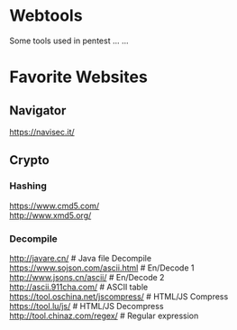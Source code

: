 # Webtools
Some tools used in pentest ... ...

# Favorite Websites

## Navigator
https://navisec.it/

## Crypto
### Hashing 
https://www.cmd5.com/  
http://www.xmd5.org/  
### Decompile
http://javare.cn/  # Java file Decompile  
https://www.sojson.com/ascii.html  # En/Decode 1  
http://www.jsons.cn/ascii/  # En/Decode 2  
http://ascii.911cha.com/  # ASCII table  
https://tool.oschina.net/jscompress/   # HTML/JS Compress  
https://tool.lu/js/   #  HTML/JS Decompress  
http://tool.chinaz.com/regex/    # Regular expression  

